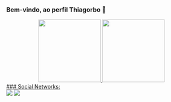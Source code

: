 ### Bem-vindo, ao perfil Thiagorbo 👋
<div align="center">
  <a href="https://github.com/thiagorbo">
  <img height="165em" src="https://github-readme-stats.vercel.app/api?username=thiagorbo&show_icons=true&theme=dark&include_all_commits=true&count_private=true"/>
  <img height="165em" src="https://github-readme-stats.vercel.app/api/top-langs/?username=thiagorbo&layout=compact&langs_count=7&theme=dark"/>
</div>
### Social Networks:
<div> 
  <a href="https://instagram.com/thiagorbo" target="_blank"><img src="https://img.shields.io/badge/-Instagram-%23E4405F?style=for-the-badge&logo=instagram&logoColor=white" target="_blank"></a>
  <a href="https://www.linkedin.com/in/thiagorbo" target="_blank"><img src="https://img.shields.io/badge/-LinkedIn-%230077B5?style=for-the-badge&logo=linkedin&logoColor=white" target="_blank"></a> 
  
</div>
